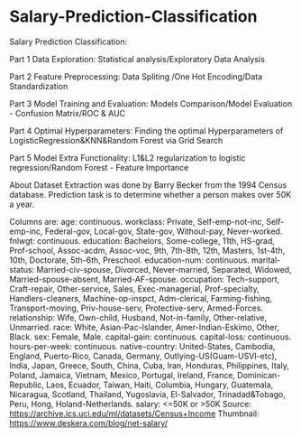 # Salary-Prediction-Classification
Salary Prediction Classification:

Part 1 Data Exploration: Statistical analysis/Exploratory Data Analysis

Part 2 Feature Preprocessing: Data Spliting /One Hot Encoding/Data Standardization

Part 3 Model Training and Evaluation: Models Comparison/Model Evaluation - Confusion Matrix/ROC & AUC

Part 4 Optimal Hyperparameters: Finding the optimal Hyperparameters of LogisticRegression&KNN&Random Forest via Grid Search

Part 5 Model Extra Functionality: L1&L2 regularization to logistic regression/Random Forest - Feature Importance


About Dataset
Extraction was done by Barry Becker from the 1994 Census database.
Prediction task is to determine whether a person makes over 50K a year.

Columns are:
age: continuous.
workclass: Private, Self-emp-not-inc, Self-emp-inc, Federal-gov, Local-gov, State-gov, Without-pay, Never-worked.
fnlwgt: continuous.
education: Bachelors, Some-college, 11th, HS-grad, Prof-school, Assoc-acdm, Assoc-voc, 9th, 7th-8th, 12th, Masters, 1st-4th, 10th, Doctorate, 5th-6th, Preschool.
education-num: continuous.
marital-status: Married-civ-spouse, Divorced, Never-married, Separated, Widowed, Married-spouse-absent, Married-AF-spouse.
occupation: Tech-support, Craft-repair, Other-service, Sales, Exec-managerial, Prof-specialty, Handlers-cleaners, Machine-op-inspct, Adm-clerical, Farming-fishing, Transport-moving, Priv-house-serv, Protective-serv, Armed-Forces.
relationship: Wife, Own-child, Husband, Not-in-family, Other-relative, Unmarried.
race: White, Asian-Pac-Islander, Amer-Indian-Eskimo, Other, Black.
sex: Female, Male.
capital-gain: continuous.
capital-loss: continuous.
hours-per-week: continuous.
native-country: United-States, Cambodia, England, Puerto-Rico, Canada, Germany, Outlying-US(Guam-USVI-etc), India, Japan, Greece, South, China, Cuba, Iran, Honduras, Philippines, Italy, Poland, Jamaica, Vietnam, Mexico, Portugal, Ireland, France, Dominican-Republic, Laos, Ecuador, Taiwan, Haiti, Columbia, Hungary, Guatemala, Nicaragua, Scotland, Thailand, Yugoslavia, El-Salvador, Trinadad&Tobago, Peru, Hong, Holand-Netherlands.
salary: <=50K or >50K
Source: https://archive.ics.uci.edu/ml/datasets/Census+Income
Thumbnail: https://www.deskera.com/blog/net-salary/
